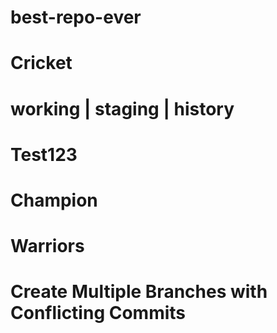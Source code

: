# best-repo-ever
# Cricket
# working | staging | history
# Test123
# Champion
# Warriors
# Create Multiple Branches with Conflicting Commits
